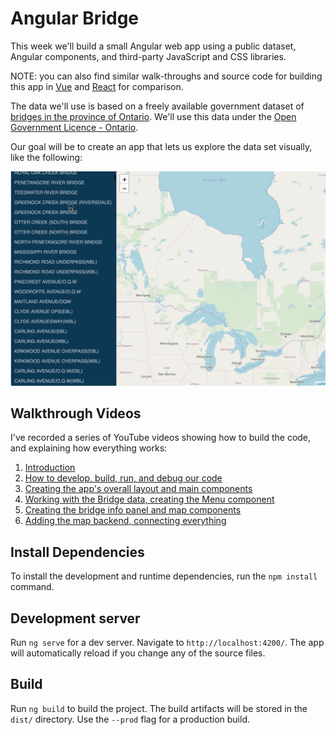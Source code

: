 # Angular Bridge

This week we'll build a small Angular web app using a public dataset, Angular components, and third-party JavaScript and CSS libraries.

NOTE: you can also find similar walk-throughs and source code for building this app in [Vue](https://github.com/humphd/web422/tree/master/Code%20Examples/week4/bridge-vue) and [React](https://github.com/humphd/web422/tree/master/Code%20Examples/week5/bridge-react) for comparison.

The data we'll use is based on a freely available government dataset of [bridges in the province of Ontario](https://data.ontario.ca/dataset/bridge-conditions).  We'll
use this data under the [Open Government Licence - Ontario](https://www.ontario.ca/page/open-government-licence-ontario).

Our goal will be to create an app that lets us explore the data set visually, like the following:

![Screencast of final app](screenshots/app.gif)

## Walkthrough Videos

I've recorded a series of YouTube videos showing how to build the code, and explaining how everything works:

1. [Introduction](https://www.youtube.com/watch?v=ejux7e0YUZc&list=PLJgO3yLojCBPEt6rnKsQnI2-8BdyU5z1K&index=2)
1. [How to develop, build, run, and debug our code](https://www.youtube.com/watch?v=fc74WeFmMAk&list=PLJgO3yLojCBPEt6rnKsQnI2-8BdyU5z1K&index=3)
1. [Creating the app's overall layout and main components](https://www.youtube.com/watch?v=TH7DtQWr-n0&list=PLJgO3yLojCBPEt6rnKsQnI2-8BdyU5z1K&index=4)
1. [Working with the Bridge data, creating the Menu component](https://www.youtube.com/watch?v=rrw35Pm_0UQ&list=PLJgO3yLojCBPEt6rnKsQnI2-8BdyU5z1K&index=5)
1. [Creating the bridge info panel and map components](https://www.youtube.com/watch?v=a9A1ayG9gyk&list=PLJgO3yLojCBPEt6rnKsQnI2-8BdyU5z1K&index=6)
1. [Adding the map backend, connecting everything](https://www.youtube.com/watch?v=weLRdcaOHGM&list=PLJgO3yLojCBPEt6rnKsQnI2-8BdyU5z1K&index=7)

## Install Dependencies

To install the development and runtime dependencies, run the `npm install` command.

## Development server

Run `ng serve` for a dev server. Navigate to `http://localhost:4200/`. The app will automatically reload if you change any of the source files.

## Build

Run `ng build` to build the project. The build artifacts will be stored in the `dist/` directory. Use the `--prod` flag for a production build.

